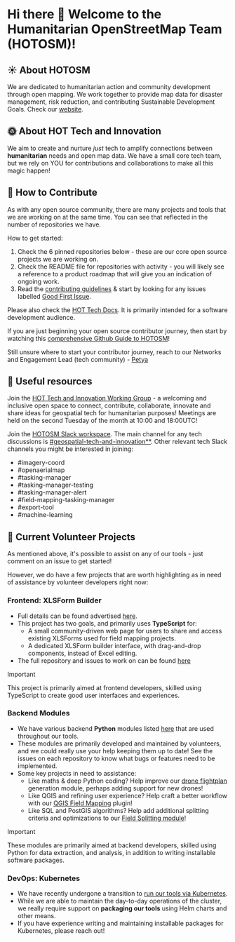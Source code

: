 # Hi there 👋 Welcome to the Humanitarian OpenStreetMap Team (HOTOSM)!

## ☀️ About HOTOSM

We are dedicated to humanitarian action and community development through open mapping. We work together to provide map data for disaster management, risk reduction, and contributing Sustainable Development Goals. Check our [website](https://www.hotosm.org).

## 🌞 About HOT Tech and Innovation

We aim to create and nurture *just* tech to amplify connections between **humanitarian** needs and open map data. We have a small core tech team, but we rely on YOU for contributions and collaborations to make all this magic happen! 

## 🌈 How to Contribute

As with any open source community, there are many projects and tools that we are working on at the same time. You can see that reflected in the number of repositories we have.

How to get started:
1. Check the 6 pinned repositories below - these are our core open source projects we are working on.
2. Check the README file for repositories with activity - you will likely see a reference to a product roadmap that will give you an indication of ongoing work.
3. Read the [contributing guidelines](https://docs.hotosm.org/become-a-contributor) & start by looking for any issues labelled [Good First Issue](https://github.com/search?q=org%3Ahotosm+label%3A%22good+first+issue%22&type=issues).

Please also check the [HOT Tech Docs](https://docs.hotosm.org). It is primarily intended for a software development audience.

If you are just beginning your open source contributor journey, then start by watching this [comprehensive Github Guide to HOTOSM](https://www.youtube.com/watch?v=kibi_YJ6qXo&ab_channel=HumanitarianOpenStreetMapTeam)!

Still unsure where to start your contributor journey, reach to our Networks and Engagement Lead (tech community) - [Petya](https://github.com/petya-kangalova) 

## 📑 Useful resources 

Join the [HOT Tech and Innovation Working Group](https://wiki.openstreetmap.org/wiki/Humanitarian_OSM_Team/Working_groups/TechandInnovation) - a welcoming and inclusive open space to connect, contribute, collaborate, innovate and share ideas for geospatial tech for humanitarian purposes! Meetings are held on the second Tuesday of the month at 10:00 and 18:00UTC!

Join the [HOTOSM Slack workspace](https://slack.hotosm.org/). The main channel for any tech discussions is [#geospatial-tech-and-innovation**](https://hotosm.slack.com/archives/C04DPFNB9GR). Other relevant tech Slack channels you might be interested in joining:
- #imagery-coord
- #openaerialmap
- #tasking-manager
- #tasking-manager-testing
- #tasking-manager-alert
- #field-mapping-tasking-manager
- #export-tool
- #machine-learning

## 🤲 Current Volunteer Projects

As mentioned above, it's possible to assist on any of our tools - just comment on an issue to get started!

However, we do have a few projects that are worth highlighting as in need of assistance by volunteer developers right now:

### Frontend: XLSForm Builder

- Full details can be found advertised [here](https://www.hotosm.org/volunteer-opportunities/tech-volunteer-opportunities).
- This project has two goals, and primarily uses **TypeScript** for:
  - A small community-driven web page for users to share and access existing XLSForms used for field mapping projects.
  - A dedicated XLSForm builder interface, with drag-and-drop components, instead of Excel editing.
- The full repository and issues to work on can be found [here](https://github.com/hotosm/xlsform-builder)

> [!IMPORTANT]
> This project is primarily aimed at frontend developers, skilled using TypeScript to
> create good user interfaces and experiences.

### Backend Modules

- We have various backend **Python** modules listed [here](https://docs.hotosm.org/modules/backend) that are
  used throughout our tools.
- These modules are primarily developed and maintained by volunteers, and we could really use your help keeping them
  up to date! See the issues on each repository to know what bugs or features need to be implemented.
- Some key projects in need to assistance:
  - Like maths & deep Python coding? Help improve our [drone flightplan](https://github.com/hotosm/drone-tm/tree/develop/src/backend/packages/drone-flightplan)
    generation module, perhaps adding support for new drones!
  - Like QGIS and refining user experience? Help craft a better workflow with our [QGIS Field Mapping](https://github.com/hotosm/qgis-field-mapper) plugin!
  - Like SQL and PostGIS algorithms? Help add additional splitting criteria and optimizations to our
    [Field Splitting module](https://hotosm.github.io/fmtm-splitter)! 

> [!IMPORTANT]
> These modules are primarily aimed at backend developers, skilled using Python for data extraction,
> and analysis, in addition to writing installable software packages.

### DevOps: Kubernetes

- We have recently undergone a transition to [run our tools via Kubernetes](https://github.com/hotosm/k8s-infra).
- While we are able to maintain the day-to-day operations of the cluster, we really require support on
  **packaging our tools** using Helm charts and other means.
- If you have experience writing and maintaining installable packages for Kubernetes, please reach out!
